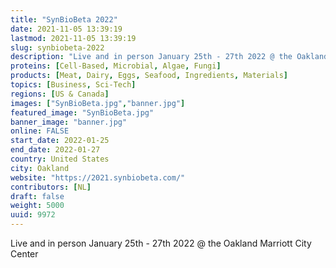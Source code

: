 ```yaml
---
title: "SynBioBeta 2022"
date: 2021-11-05 13:39:19
lastmod: 2021-11-05 13:39:19
slug: synbiobeta-2022
description: "Live and in person January 25th - 27th 2022 @ the Oakland Marriott City Center"
proteins: [Cell-Based, Microbial, Algae, Fungi]
products: [Meat, Dairy, Eggs, Seafood, Ingredients, Materials]
topics: [Business, Sci-Tech]
regions: [US & Canada]
images: ["SynBioBeta.jpg","banner.jpg"]
featured_image: "SynBioBeta.jpg"
banner_image: "banner.jpg"
online: FALSE
start_date: 2022-01-25
end_date: 2022-01-27
country: United States
city: Oakland
website: "https://2021.synbiobeta.com/"
contributors: [NL]
draft: false
weight: 5000
uuid: 9972
---
```

Live and in person January 25th - 27th 2022 @ the Oakland Marriott City
Center
